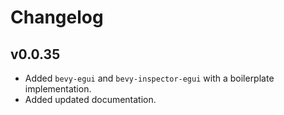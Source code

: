 # Changelog

## v0.0.35

- Added `bevy-egui` and `bevy-inspector-egui` with a boilerplate implementation.
- Added updated documentation.
